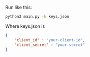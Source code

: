 Run like this:

```bash
python3 main.py -k keys.json
```

Where keys.json is 

```json
{
    "client_id" : "your-client-id",
    "client_secret" : "your-secret"
}
```